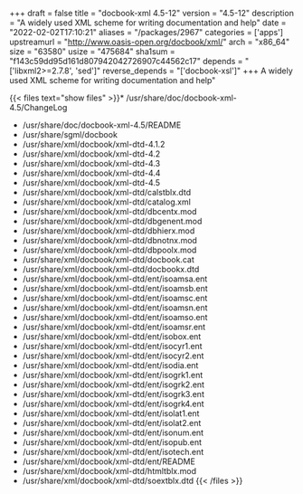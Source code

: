 +++
draft = false
title = "docbook-xml 4.5-12"
version = "4.5-12"
description = "A widely used XML scheme for writing documentation and help"
date = "2022-02-02T17:10:21"
aliases = "/packages/2967"
categories = ['apps']
upstreamurl = "http://www.oasis-open.org/docbook/xml/"
arch = "x86_64"
size = "63580"
usize = "475684"
sha1sum = "f143c59dd95d161d807942042726907c44562c17"
depends = "['libxml2>=2.7.8', 'sed']"
reverse_depends = "['docbook-xsl']"
+++
A widely used XML scheme for writing documentation and help"

{{< files text="show files" >}}* /usr/share/doc/docbook-xml-4.5/ChangeLog
* /usr/share/doc/docbook-xml-4.5/README
* /usr/share/sgml/docbook
* /usr/share/xml/docbook/xml-dtd-4.1.2
* /usr/share/xml/docbook/xml-dtd-4.2
* /usr/share/xml/docbook/xml-dtd-4.3
* /usr/share/xml/docbook/xml-dtd-4.4
* /usr/share/xml/docbook/xml-dtd-4.5
* /usr/share/xml/docbook/xml-dtd/calstblx.dtd
* /usr/share/xml/docbook/xml-dtd/catalog.xml
* /usr/share/xml/docbook/xml-dtd/dbcentx.mod
* /usr/share/xml/docbook/xml-dtd/dbgenent.mod
* /usr/share/xml/docbook/xml-dtd/dbhierx.mod
* /usr/share/xml/docbook/xml-dtd/dbnotnx.mod
* /usr/share/xml/docbook/xml-dtd/dbpoolx.mod
* /usr/share/xml/docbook/xml-dtd/docbook.cat
* /usr/share/xml/docbook/xml-dtd/docbookx.dtd
* /usr/share/xml/docbook/xml-dtd/ent/isoamsa.ent
* /usr/share/xml/docbook/xml-dtd/ent/isoamsb.ent
* /usr/share/xml/docbook/xml-dtd/ent/isoamsc.ent
* /usr/share/xml/docbook/xml-dtd/ent/isoamsn.ent
* /usr/share/xml/docbook/xml-dtd/ent/isoamso.ent
* /usr/share/xml/docbook/xml-dtd/ent/isoamsr.ent
* /usr/share/xml/docbook/xml-dtd/ent/isobox.ent
* /usr/share/xml/docbook/xml-dtd/ent/isocyr1.ent
* /usr/share/xml/docbook/xml-dtd/ent/isocyr2.ent
* /usr/share/xml/docbook/xml-dtd/ent/isodia.ent
* /usr/share/xml/docbook/xml-dtd/ent/isogrk1.ent
* /usr/share/xml/docbook/xml-dtd/ent/isogrk2.ent
* /usr/share/xml/docbook/xml-dtd/ent/isogrk3.ent
* /usr/share/xml/docbook/xml-dtd/ent/isogrk4.ent
* /usr/share/xml/docbook/xml-dtd/ent/isolat1.ent
* /usr/share/xml/docbook/xml-dtd/ent/isolat2.ent
* /usr/share/xml/docbook/xml-dtd/ent/isonum.ent
* /usr/share/xml/docbook/xml-dtd/ent/isopub.ent
* /usr/share/xml/docbook/xml-dtd/ent/isotech.ent
* /usr/share/xml/docbook/xml-dtd/ent/README
* /usr/share/xml/docbook/xml-dtd/htmltblx.mod
* /usr/share/xml/docbook/xml-dtd/soextblx.dtd
{{< /files >}}